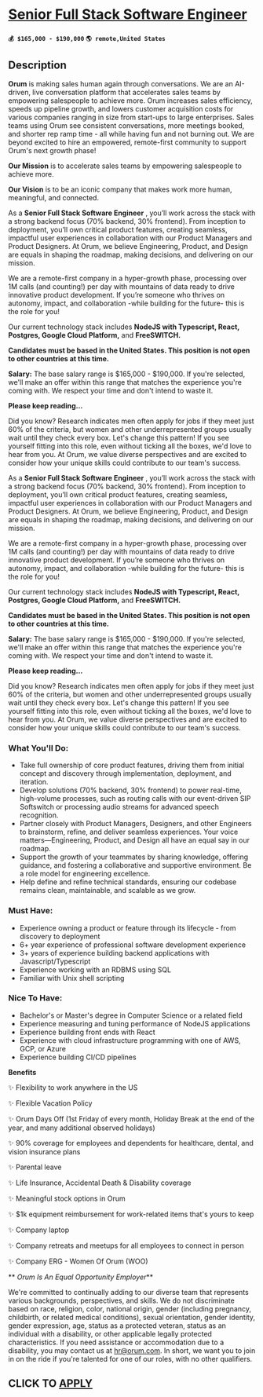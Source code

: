 # [Senior Full Stack Software Engineer](https://www.remotewlb.com/apply/senior-full-stack-software-engineer-135692)  
###  
#### `💰 $165,000 - $190,000` `🌎 remote,United States`  

## Description

 **Orum** is making sales human again through conversations. We are an AI-driven, live conversation platform that accelerates sales teams by empowering salespeople to achieve more. Orum increases sales efficiency, speeds up pipeline growth, and lowers customer acquisition costs for various companies ranging in size from start-ups to large enterprises. Sales teams using Orum see consistent conversations, more meetings booked, and shorter rep ramp time - all while having fun and not burning out. We are beyond excited to hire an empowered, remote-first community to support Orum's next growth phase!

  

 **Our Mission** is to accelerate sales teams by empowering salespeople to achieve more.

 **Our Vision** is to be an iconic company that makes work more human, meaningful, and connected.

  

As a **Senior Full Stack Software Engineer** , you’ll work across the stack with a strong backend focus (70% backend, 30% frontend). From inception to deployment, you’ll own critical product features, creating seamless, impactful user experiences in collaboration with our Product Managers and Product Designers. At Orum, we believe Engineering, Product, and Design are equals in shaping the roadmap, making decisions, and delivering on our mission.

  

We are a remote-first company in a hyper-growth phase, processing over 1M calls (and counting!) per day with mountains of data ready to drive innovative product development. If you’re someone who thrives on autonomy, impact, and collaboration -while building for the future- this is the role for you!

  

Our current technology stack includes **NodeJS with Typescript, React, Postgres, Google Cloud Platform,** and **FreeSWITCH.**

  

 **Candidates must be based in the United States. This position is not open to other countries at this time.**

  

 **Salary:** The base salary range is $165,000 - $190,000. If you're selected, we'll make an offer within this range that matches the experience you're coming with. We respect your time and don't intend to waste it.

  

 **Please keep reading...**

Did you know? Research indicates men often apply for jobs if they meet just 60% of the criteria, but women and other underrepresented groups usually wait until they check every box. Let's change this pattern! If you see yourself fitting into this role, even without ticking all the boxes, we'd love to hear from you. At Orum, we value diverse perspectives and are excited to consider how your unique skills could contribute to our team's success.

  

As a **Senior Full Stack Software Engineer** , you’ll work across the stack with a strong backend focus (70% backend, 30% frontend). From inception to deployment, you’ll own critical product features, creating seamless, impactful user experiences in collaboration with our Product Managers and Product Designers. At Orum, we believe Engineering, Product, and Design are equals in shaping the roadmap, making decisions, and delivering on our mission.

  

We are a remote-first company in a hyper-growth phase, processing over 1M calls (and counting!) per day with mountains of data ready to drive innovative product development. If you’re someone who thrives on autonomy, impact, and collaboration -while building for the future- this is the role for you!

  

Our current technology stack includes **NodeJS with Typescript, React, Postgres, Google Cloud Platform,** and **FreeSWITCH.**

  

 **Candidates must be based in the United States. This position is not open to other countries at this time.**

  

 **Salary:** The base salary range is $165,000 - $190,000. If you're selected, we'll make an offer within this range that matches the experience you're coming with. We respect your time and don't intend to waste it.

  

 **Please keep reading...**

Did you know? Research indicates men often apply for jobs if they meet just 60% of the criteria, but women and other underrepresented groups usually wait until they check every box. Let's change this pattern! If you see yourself fitting into this role, even without ticking all the boxes, we'd love to hear from you. At Orum, we value diverse perspectives and are excited to consider how your unique skills could contribute to our team's success.

  

### What You'll Do:

* Take full ownership of core product features, driving them from initial concept and discovery through implementation, deployment, and iteration.
* Develop solutions (70% backend, 30% frontend) to power real-time, high-volume processes, such as routing calls with our event-driven SIP Softswitch or processing audio streams for advanced speech recognition.
* Partner closely with Product Managers, Designers, and other Engineers to brainstorm, refine, and deliver seamless experiences. Your voice matters—Engineering, Product, and Design all have an equal say in our roadmap.
* Support the growth of your teammates by sharing knowledge, offering guidance, and fostering a collaborative and supportive environment. Be a role model for engineering excellence.
* Help define and refine technical standards, ensuring our codebase remains clean, maintainable, and scalable as we grow.

  

### Must Have:

* Experience owning a product or feature through its lifecycle - from discovery to deployment
* 6+ year experience of professional software development experience
* 3+ years of experience building backend applications with Javascript/Typescript
* Experience working with an RDBMS using SQL
* Familiar with Unix shell scripting

  

### Nice To Have:

* Bachelor's or Master's degree in Computer Science or a related field
* Experience measuring and tuning performance of NodeJS applications
* Experience building front ends with React
* Experience with cloud infrastructure programming with one of AWS, GCP, or Azure
* Experience building CI/CD pipelines

  

 **Benefits**

✨ Flexibility to work anywhere in the US

✨ Flexible Vacation Policy

✨ Orum Days Off (1st Friday of every month, Holiday Break at the end of the year, and many additional observed holidays)

✨ 90% coverage for employees and dependents for healthcare, dental, and vision insurance plans

✨ Parental leave

✨ Life Insurance, Accidental Death & Disability coverage

✨ Meaningful stock options in Orum

✨ $1k equipment reimbursement for work-related items that's yours to keep

✨ Company laptop

✨ Company retreats and meetups for all employees to connect in person

✨ Company ERG - Women Of Orum (WOO)

  

  

 ** _Orum Is An Equal Opportunity Employer_**

We're committed to continually adding to our diverse team that represents various backgrounds, perspectives, and skills. We do not discriminate based on race, religion, color, national origin, gender (including pregnancy, childbirth, or related medical conditions), sexual orientation, gender identity, gender expression, age, status as a protected veteran, status as an individual with a disability, or other applicable legally protected characteristics. If you need assistance or accommodation due to a disability, you may contact us at hr@orum.com. In short, we want you to join in on the ride if you're talented for one of our roles, with no other qualifiers.

  
## CLICK TO [APPLY](https://www.remotewlb.com/apply/senior-full-stack-software-engineer-135692)

